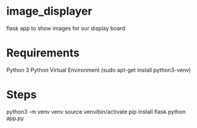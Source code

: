 # image_displayer
flask app to show images for our display board

# Requirements
Python 3
Python Virtual Environment (sudo apt-get install python3-venv)

# Steps
python3 -m venv venv
source venv/bin/activate
pip install flask
python app.py
